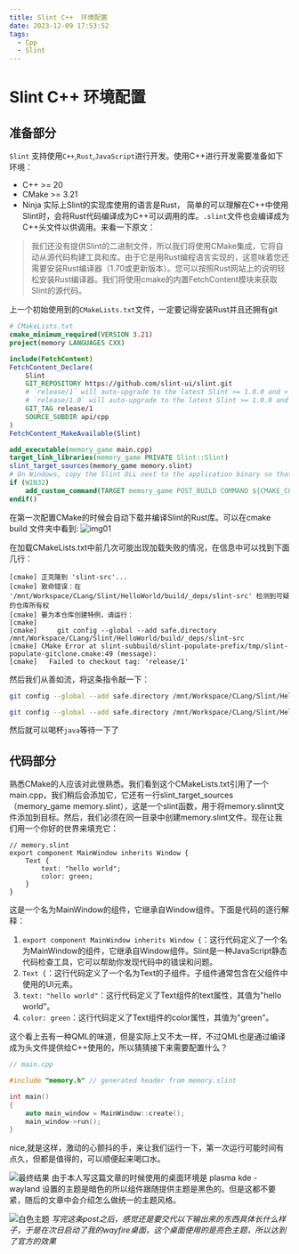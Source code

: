 ```yaml
---
title: Slint C++  环境配置
date: 2023-12-09 17:53:52
tags:
  - Cpp
  - Slint
---
```

# Slint C++ 环境配置

## 准备部分
`Slint` 支持使用`C++`,`Rust`,`JavaScript`进行开发。使用C++进行开发需要准备如下环境：
- C++ >= 20
- CMake >= 3.21
- Ninja
实际上Slint的实现库使用的语言是Rust， 简单的可以理解在C++中使用Slint时，会将Rust代码编译成为C++可以调用的库。`.slint`文件也会编译成为C++头文件以供调用。来看一下原文：
> 我们还没有提供Slint的二进制文件，所以我们将使用CMake集成，它将自动从源代码构建工具和库。由于它是用Rust编程语言实现的，这意味着您还需要安装Rust编译器（1.70或更新版本）。您可以按照Rust网站上的说明轻松安装Rust编译器。我们将使用cmake的内置FetchContent模块来获取Slint的源代码。

上一个初始使用到的`CMakeLists.txt`文件，一定要记得安装Rust并且还拥有git
```CMake
# CMakeLists.txt
cmake_minimum_required(VERSION 3.21)
project(memory LANGUAGES CXX)

include(FetchContent)
FetchContent_Declare(
    Slint
    GIT_REPOSITORY https://github.com/slint-ui/slint.git
    # `release/1` will auto-upgrade to the latest Slint >= 1.0.0 and < 2.0.0
    # `release/1.0` will auto-upgrade to the latest Slint >= 1.0.0 and < 1.1.0
    GIT_TAG release/1
    SOURCE_SUBDIR api/cpp
)
FetchContent_MakeAvailable(Slint)

add_executable(memory_game main.cpp)
target_link_libraries(memory_game PRIVATE Slint::Slint)
slint_target_sources(memory_game memory.slint)
# On Windows, copy the Slint DLL next to the application binary so that it's found.
if (WIN32)
    add_custom_command(TARGET memory_game POST_BUILD COMMAND ${CMAKE_COMMAND} -E copy $<TARGET_RUNTIME_DLLS:memory_game> $<TARGET_FILE_DIR:memory_game> COMMAND_EXPAND_LISTS)
endif()
```

在第一次配置CMake的时候会自动下载并编译Slint的Rust库。可以在cmake build 文件夹中看到:
![img01](/img/slint-hello/img01.png)

在加载CMakeLists.txt中前几次可能出现加载失败的情况，在信息中可以找到下面几行：
```
[cmake] 正克隆到 'slint-src'...
[cmake] 致命错误：在 '/mnt/Workspace/CLang/Slint/HelloWorld/build/_deps/slint-src' 检测到可疑的仓库所有权
[cmake] 要为本仓库创建特例，请运行：
[cmake] 
[cmake] 	git config --global --add safe.directory /mnt/Workspace/CLang/Slint/HelloWorld/build/_deps/slint-src
[cmake] CMake Error at slint-subbuild/slint-populate-prefix/tmp/slint-populate-gitclone.cmake:49 (message):
[cmake]   Failed to checkout tag: 'release/1'
```
然后我们从善如流，将这条指令敲一下：
```Bash
git config --global --add safe.directory /mnt/Workspace/CLang/Slint/HelloWorld/build/_deps/slint-src

git config --global --add safe.directory /mnt/Workspace/CLang/Slint/HelloWorld/build/_deps/corrosion-src
```
然后就可以喝杯`java`等待一下了


## 代码部分
熟悉CMake的人应该对此很熟悉。我们看到这个CMakeLists.txt引用了一个main.cpp，我们稍后会添加它，它还有一行slint_target_sources（memory_game memory.slint），这是一个slint函数，用于将memory.slinnt文件添加到目标。然后，我们必须在同一目录中创建memory.slint文件。现在让我们用一个你好的世界来填充它：

```Slint
// memory.slint
export component MainWindow inherits Window {
    Text {
        text: "hello world";
        color: green;
    }
}
```

这是一个名为MainWindow的组件，它继承自Window组件。下面是代码的逐行解释：
1. `export component MainWindow inherits Window {`：这行代码定义了一个名为MainWindow的组件，它继承自Window组件。Slint是一种JavaScript静态代码检查工具，它可以帮助你发现代码中的错误和问题。
2. `Text {`：这行代码定义了一个名为Text的子组件。子组件通常包含在父组件中使用的UI元素。
3. `text: "hello world"`：这行代码定义了Text组件的text属性，其值为"hello world"。
4. `color: green`：这行代码定义了Text组件的color属性，其值为"green"。

这个看上去有一种QML的味道，但是实际上又不太一样，不过QML也是通过编译成为头文件提供给C++使用的，所以猜猜接下来需要配置什么？

```C++
// main.cpp

#include "memory.h" // generated header from memory.slint

int main()
{
    auto main_window = MainWindow::create();
    main_window->run();
}
```

nice,就是这样，激动的心颤抖的手，来让我们运行一下，第一次运行可能时间有点久，但都是值得的，可以顺便起来喝口水。

![最终结果](/img/slint-hello/img02.png)
由于本人写这篇文章的时候使用的桌面环境是 plasma kde - wayland 设置的主题是暗色的所以组件跟随提供主题是黑色的。但是这都不要紧，随后的文章中会介绍怎么做统一的主题风格。

![白色主题](/img/slint-hello/img03.png)
*写完这条post之后，感觉还是要交代以下输出来的东西具体长什么样子，于是在次日启动了我的wayfire桌面，这个桌面使用的是亮色主题，所以达到了官方的效果*